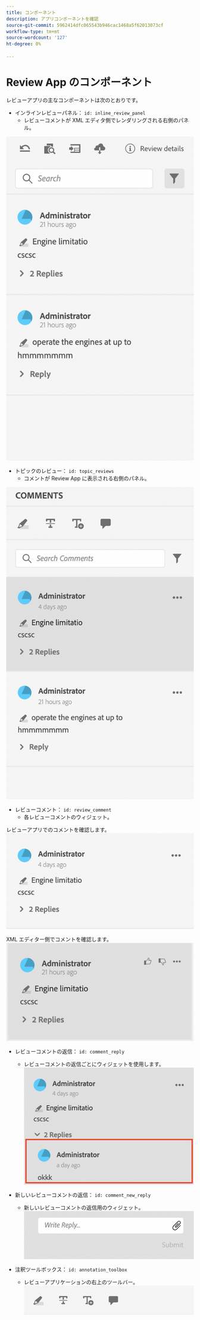 ```yaml
---
title: コンポーネント
description: アプリコンポーネントを確認
source-git-commit: 5962414dfc065543b946cac1468a5f62013073cf
workflow-type: tm+mt
source-wordcount: '127'
ht-degree: 0%

---
```



# Review App のコンポーネント

レビューアプリの主なコンポーネントは次のとおりです。

- インラインレビューパネル： `id: inline_review_panel`
   - レビューコメントが XML エディタ側でレンダリングされる右側のパネル。

![インラインレビューパネルのスクリーンショット](./imgs/inline_review.png)

- トピックのレビュー： `id: topic_reviews`
   - コメントが Review App に表示される右側のパネル。

![トピックレビューパネルのスクリーンショット](./imgs/topic_reviews.png)

- レビューコメント： `id: review_comment`
   - 各レビューコメントのウィジェット。

レビューアプリでのコメントを確認します。
![レビューコメントのスクリーンショット](./imgs/review_comment.png)

XML エディター側でコメントを確認します。
![レビューコメントのスクリーンショット](./imgs/review_comment_xmleditor.png)

- レビューコメントの返信： `id: comment_reply`
   - レビューコメントの返信ごとにウィジェットを使用します。
     ![レビューコメントの返信のスクリーンショット](./imgs/reply.png)

- 新しいレビューコメントの返信： `id: comment_new_reply`
   - 新しいレビューコメントの返信用のウィジェット。
     ![新しいレビューコメントの返信のスクリーンショット](./imgs/new_reply.png)

- 注釈ツールボックス： `id: annotation_toolbox`
   - レビューアプリケーションの右上のツールバー。
     ![注釈ツールボックスのスクリーンショット](./imgs/annotation_toolbox.png)
